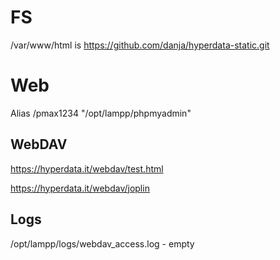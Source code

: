 # FS

 /var/www/html  is
https://github.com/danja/hyperdata-static.git

# Web

Alias /pmax1234 "/opt/lampp/phpmyadmin"

## WebDAV

https://hyperdata.it/webdav/test.html


https://hyperdata.it/webdav/joplin

## Logs

/opt/lampp/logs/webdav_access.log - empty

